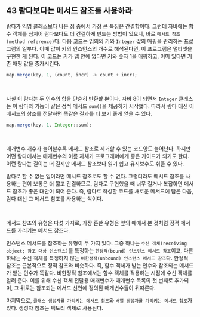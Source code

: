 ## 43 람다보다는 메서드 참조를 사용하라

람다가 익명 클래스보다 나은 점 중에서 가장 큰 특징은 간결함이다. 그런데 자바에는 함수 객체를 심지어 람다보다도 더 간결하게 만드는 방법이 있으니, 바로 `메서드 참조(method reference)`다. 다음 코드는 임의의 키와 `Integer` 값의 매핑을 관리하는 프로그램의 일부다. 이때 값이 키의 인스턴스의 개수로 해석된다면, 이 프로그램은 멀티셋을 구현한 게 된다. 이 코드는 키가 맵 안에 없다면 키와 숫자 1을 매핑하고, 이미 있다면 기존 매핑 값을 증가시킨다.

```java
map.merge(key, 1, (count, incr) -> count + incr);
```

<br />

사실 이 람다는 두 인수의 합을 단순히 반환할 뿐이다. 자바 8이 되면서 `Integer` 클래스는 이 람다와 기능이 같은 정적 메서드 `sum()`을 제공하기 시작했다. 따라서 람다 대신 이 메서드의 참조를 전달하면 똑같은 결과를 더 보기 좋게 얻을 수 있다.

```java
map.merge(key, 1, Integer::sum);
```

<br />

매개변수 개수가 늘어날수록 메서드 참조로 제거할 수 있는 코드양도 늘어난다. 하지만 어떤 람다에서는 매개변수의 이름 자체가 프로그래머에게 좋은 가이드가 되기도 한다. 이런 람다는 길이는 더 길지만 메서드 참조보다 읽기 쉽고 유지보수도 쉬울 수 있다.

람다로 할 수 없는 일이라면 메서드 참조로도 할 수 없다. 그렇더라도 메서드 참조를 사용하는 편이 보통은 더 짧고 간결하므로, 람다로 구현했을 때 너무 길거나 복잡하면 메서드 참조가 좋은 대안이 되어 준다. 즉, 람다로 작성할 코드를 새로운 메서드에 담은 다음, 람다 대신 그 메서드 참조를 사용하는 식이다.

<br />

메서드 참조의 유형은 다섯 가지로, 가장 흔한 유형은 앞의 예에서 본 것처럼 정적 메서드를 가리키는 메서드 참조다.

인스턴스 메서드를 참조하는 유형이 두 가지 있다. 그중 하나는 `수신 객체(receiving object; 참조 대상 인스턴스)`를 특정하는 `한정적(bound) 인스턴스 메서드 참조`이고, 다른 하나는 수신 객체를 특정하지 않는 `비한정적(unbound) 인스턴스 메서드 참조`다. 한정적 참조는 근본적으로 정적 참조와 비슷하다. 즉, 함수 객체가 받는 인수와 참조되는 메서드가 받는 인수가 똑같다. 비한정적 참조에서는 함수 객체를 적용하는 시점에 수신 객체를 알려 준다. 이를 위해 수신 객체 전달용 매개변수가 매개변수 목록의 첫 번째로 추가되며, 그 뒤로는 참조되는 메서드 선언에 정의된 매개변수들이 뒤따른다.

마지막으로, `클래스 생성자를 가리키는 메서드 참조`와 `배열 생성자를 가리키는 메서드 참조`가 있다. 생성자 참조는 팩토리 객체로 사용된다.